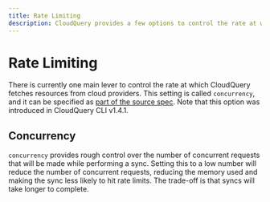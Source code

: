 ```yaml
---
title: Rate Limiting
description: CloudQuery provides a few options to control the rate at which resources are fetched from cloud providers.
---
```


# Rate Limiting

There is currently one main lever to control the rate at which CloudQuery fetches resources from cloud providers. This setting is called `concurrency`, and it can be specified as [part of the source spec](/docs/reference/source-spec). Note that this option was introduced in CloudQuery CLI v1.4.1.

## Concurrency

`concurrency` provides rough control over the number of concurrent requests that will be made while performing a sync. Setting this to a low number will reduce the number of concurrent requests, reducing the memory used and making the sync less likely to hit rate limits. The trade-off is that syncs will take longer to complete.
